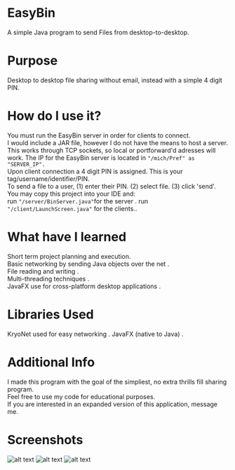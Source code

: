 # EasyBin
A simple Java program to send Files from desktop-to-desktop.

# Purpose
Desktop to desktop file sharing without email, instead with a simple 4 digit PIN.

# How do I use it?
You must run the EasyBin server in order for clients to connect.  
I would include a JAR file, however I do not have the means to host a server.   
This works through TCP sockets, so local or portforward'd adresses will work.
The IP for the EasyBin server is located in ``"/mich/Pref" as "SERVER_IP".``  
Upon client connection a 4 digit PIN is assigned. This is your tag/username/identifier/PIN.  
To send a file to a user, (1) enter their PIN. (2) select file. (3) click 'send'.  
You may copy this project into your IDE and:  
  run ``"/server/BinServer.java"``for the server . 
  run ``"/client/LaunchScreen.java"`` for the clients.. 

# What have I learned
Short term project planning and execution.  
Basic networking by sending Java objects over the net .   
File reading and writing .   
Multi-threading techniques .   
JavaFX use for cross-platform desktop applications .  

# Libraries Used
KryoNet used for easy networking . 
JavaFX (native to Java) . 

# Additional Info
I made this program with the goal of the simpliest, no extra thrills fill sharing program.  
Feel free to use my code for educational purposes.  
If you are interested in an expanded version of this application, message me.

# Screenshots
![alt text](https://i.gyazo.com/8dfc8f1e316774d02c86cf3fc202baa6.jpg)
![alt text](https://i.gyazo.com/e0c5ace6a905c0e7c6716021aaee5286.jpg)
![alt text](https://i.gyazo.com/7f6f9859919d827e11eed4f6e94f69c7.jpg)

